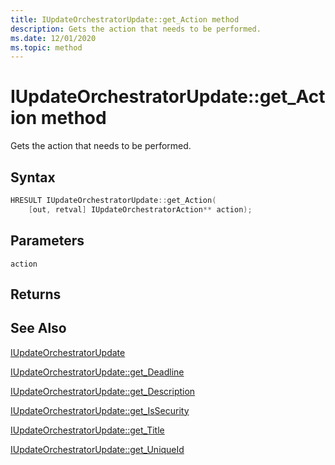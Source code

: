 ```yaml
---
title: IUpdateOrchestratorUpdate::get_Action method
description: Gets the action that needs to be performed.
ms.date: 12/01/2020
ms.topic: method
---
```


# IUpdateOrchestratorUpdate::get_Action method

Gets the action that needs to be performed.

## Syntax
```cpp
HRESULT IUpdateOrchestratorUpdate::get_Action(
    [out, retval] IUpdateOrchestratorAction** action);
```

## Parameters

`action`


## Returns

## See Also

[IUpdateOrchestratorUpdate](iupdateorchestratorupdate.md)

[IUpdateOrchestratorUpdate::get_Deadline](iupdateorchestratorupdate-get-deadline.md)

[IUpdateOrchestratorUpdate::get_Description](iupdateorchestratorupdate-get-description.md)

[IUpdateOrchestratorUpdate::get_IsSecurity](iupdateorchestratorupdate-get-issecurity.md)

[IUpdateOrchestratorUpdate::get_Title](iupdateorchestratorupdate-get-title.md)

[IUpdateOrchestratorUpdate::get_UniqueId](iupdateorchestratorupdate-get-uniqueid.md)
